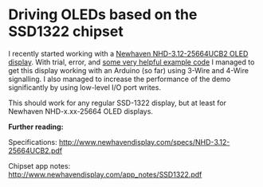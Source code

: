 # Driving OLEDs based on the SSD1322 chipset

I recently started working with a [Newhaven NHD-3.12-25664UCB2 OLED display](http://www.newhavendisplay.com/nhd31225664ucb2-p-3622.html). With trial, error, and [some very helpful example code](http://www.newhavendisplay.com/NHD_forum/index.php/topic,64.0.html) I managed to get this display working with an Arduino (so far) using 3-Wire and 4-Wire signalling. I also managed to increase the performance of the demo significantly by using low-level I/O port writes.

This should work for any regular SSD-1322 display, but at least for Newhaven NHD-x.xx-25664 OLED displays.

**Further reading:**

Specifications: http://www.newhavendisplay.com/specs/NHD-3.12-25664UCB2.pdf

Chipset app notes: http://www.newhavendisplay.com/app_notes/SSD1322.pdf





